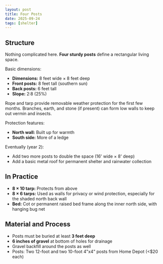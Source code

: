 ```yaml
---
layout: post
title: Four Posts
date: 2025-09-24
tags: [shelter]
---
```


## Structure

Nothing complicated here.
**Four sturdy posts** define a rectangular living space.

Basic dimensions:

* **Dimensions:** 8 feet wide × 8 feet deep
* **Front posts:** 8 feet tall (southern sun)
* **Back posts:** 6 feet tall
* **Slope:** 2:8 (25%)

Rope and tarp provide removable weather protection for the first few months.
Branches, earth, and stone (if present) can form low walls to keep out vermin and insects.

Protection features:

* **North wall:** Built up for warmth
* **South side:** More of a ledge

Eventually (year 2):

* Add two more posts to double the space (16' wide × 8' deep)
* Add a basic metal roof for permanent shelter and rainwater collection

## In Practice

* **8 × 10 tarp:** Protects from above
* **8 × 6 tarps:** Used as walls for privacy or wind protection, especially for the shaded north back wall
* **Bed:** Cot or permanent raised bed frame along the inner north side, with hanging bug net

## Material and Process

* Posts must be buried at least **3 feet deep**
* **6 inches of gravel** at bottom of holes for drainage
* Gravel backfill around the posts as well
* Posts: Two 12-foot and two 10-foot 4"x4" posts from Home Depot (<$20 each)
